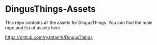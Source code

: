 # DingusThings-Assets

This repo contains all the assets for DingusThings. You can find the main repo and list of assets here

https://github.com/ryantanrk/DingusThings
